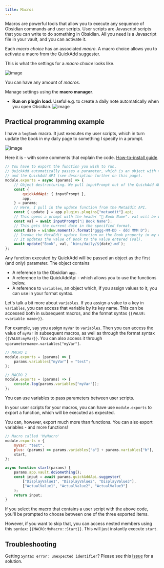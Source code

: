 ```yaml
---
title: Macros
---
```


Macros are powerful tools that allow you to execute any sequence of Obsidian commands and user scripts.
User scripts are Javascript scripts that you can write to do something in Obsidian. All you need is a Javascript file in your vault, and you can activate it.

Each _macro choice_ has an associated _macro_. A macro choice allows you to activate a macro from the QuickAdd suggester.

This is what the settings for a _macro choice_ looks like.

![image](https://user-images.githubusercontent.com/29108628/121774145-22ccd100-cb81-11eb-8873-7533755bdf32.png)

You can have any amount of _macros_. 

Manage settings using the **macro manager**. 
- **Run on plugin load**. Useful e.g. to create a daily note automatically when you open Obsidian.
![image](https://user-images.githubusercontent.com/29108628/121774198-81924a80-cb81-11eb-9f80-9816263e4b6f.png)


## Practical programming example

I have a `logBook` macro. It just executes my user scripts, which in turn update the book in my daily page to something I specify in a prompt.

![image](https://user-images.githubusercontent.com/29108628/121774245-cfa74e00-cb81-11eb-9977-3ddac04dc8bd.png)

Here it is - with some comments that explain the code. [How-to-install guide](https://github.com/chhoumann/quickadd/issues/15#issuecomment-864553251).

```js
// You have to export the function you wish to run.
// QuickAdd automatically passes a parameter, which is an object with the Obsidian app object
// and the QuickAdd API (see description further on this page).
module.exports = async (params) => {
	// Object destructuring. We pull inputPrompt out of the QuickAdd API in params.
	const {
		quickAddApi: { inputPrompt },
		app,
	} = params;
	// Here, I pull in the update function from the MetaEdit API.
	const { update } = app.plugins.plugins["metaedit"].api;
	// This opens a prompt with the header "📖 Book Name". val will be whatever you enter.
	const val = await inputPrompt("📖 Book Name");
	// This gets the current date in the specified format.
	const date = window.moment().format("gggg-MM-DD - ddd MMM D");
	// Invoke the MetaEdit update function on the Book property in my daily journal note.
	// It updates the value of Book to the value entered (val).
	await update("Book", val, `bins/daily/${date}.md`);
};
```

Any function executed by QuickAdd will be passed an object as the first (and only) parameter.
The object contains

-   A reference to the Obsidian `app`.
-   A reference to the QuickAddApi - which allows you to use the functions below.
-   A reference to `variables`, an object which, if you assign values to it, you can use in your format syntax.

Let's talk a bit more about `variables`. If you assign a value to a key in `variables`, you can access that variable by its key name.
This can be accessed both in subsequent macros, and the format syntax `{{VALUE:<variable name>}}`.

For example, say you assign `myVar` to `variables`.
Then you can access the value of `myVar` in subsequent macros, as well as through the format syntax `{{VALUE:myVar}}`.
You can also access it through `<parametername>.variables["myVar"]`.

```js
// MACRO 1
module.exports = (params) => {
	params.variables["myVar"] = "test";
};

// MACRO 2
module.exports = (params) => {
	console.log(params.variables["myVar"]);
};
```

You can use variables to pass parameters between user scripts.

In your user scripts for your macros, you can have use `module.exports` to export a function, which will be executed as expected.

You can, however, export much more than functions. You can also export variables - and more functions!

```js
// Macro called 'MyMacro'
module.exports = {
	myVar: "test",
	plus: (params) => params.variables["a"] + params.variables["b"],
	start,
};

async function start(params) {
	params.app.vault.doSomething();
	const input = await params.quickAddApi.suggester(
		["DisplayValue1", "DisplayValue2", "DisplayValue3"],
		["ActualValue1", "ActualValue2", "ActualValue3"]
	);
	return input;
}
```

If you select the macro that contains a user script with the above code, you'll be prompted to choose between one of the three exported items.

However, if you want to skip that, you can access nested members using this syntax: `{{MACRO:MyMacro::Start}}`. This will just instantly execute `start`.

## Troubleshooting
Getting `Syntax error: unexpected identifier`? Please see this [issue](https://github.com/chhoumann/quickadd/issues/417) for a solution.
